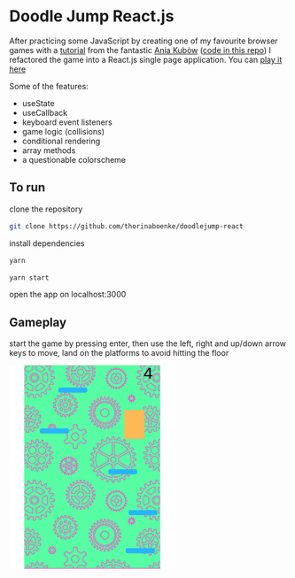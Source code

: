 # Doodle Jump React.js

After practicing some JavaScript by creating one of my favourite browser games with a [tutorial](https://www.youtube.com/watch?v=YSEsSs3hB6A) 
from the fantastic [Ania Kubòw](https://www.youtube.com/channel/UC5DNytAJ6_FISueUfzZCVsw) 
([code in this repo](https://github.com/thorinaboenke/doodlejump)) I refactored the game into a React.js single page application.
You can [play it here](https://festive-goldberg-7e6a06.netlify.app)

Some of the features: 

- useState
- useCallback
- keyboard event listeners
- game logic (collisions)
- conditional rendering
- array methods
- a questionable colorscheme

## To run
clone the repository
```bash
git clone https://github.com/thorinaboenke/doodlejump-react
```

install dependencies
```bash
yarn
```

```bash
yarn start
```
open the app on localhost:3000

## Gameplay
start the game by pressing enter, then use the left, right and up/down arrow keys to move, land on the platforms to avoid hitting the floor

<img src="https://github.com/thorinaboenke/doodlejump-react/blob/master/public/doodlejump.png" width="300" alt='doodlejump screenshot'>

